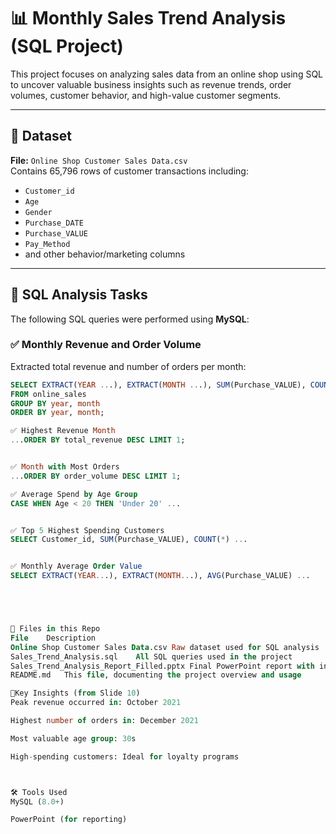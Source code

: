 # 📊 Monthly Sales Trend Analysis (SQL Project)

This project focuses on analyzing sales data from an online shop using SQL to uncover valuable business insights such as revenue trends, order volumes, customer behavior, and high-value customer segments.

---

## 📁 Dataset

**File:** `Online Shop Customer Sales Data.csv`  
Contains 65,796 rows of customer transactions including:
- `Customer_id`
- `Age`
- `Gender`
- `Purchase_DATE`
- `Purchase_VALUE`
- `Pay_Method`
- and other behavior/marketing columns

---

## 🧪 SQL Analysis Tasks

The following SQL queries were performed using **MySQL**:

### ✅ Monthly Revenue and Order Volume
Extracted total revenue and number of orders per month:
```sql
SELECT EXTRACT(YEAR ...), EXTRACT(MONTH ...), SUM(Purchase_VALUE), COUNT(*)
FROM online_sales
GROUP BY year, month
ORDER BY year, month;

✅ Highest Revenue Month
...ORDER BY total_revenue DESC LIMIT 1;


✅ Month with Most Orders
...ORDER BY order_volume DESC LIMIT 1;

✅ Average Spend by Age Group
CASE WHEN Age < 20 THEN 'Under 20' ...


✅ Top 5 Highest Spending Customers
SELECT Customer_id, SUM(Purchase_VALUE), COUNT(*) ...


✅ Monthly Average Order Value
SELECT EXTRACT(YEAR...), EXTRACT(MONTH...), AVG(Purchase_VALUE) ...





📄 Files in this Repo
File	Description
Online Shop Customer Sales Data.csv	Raw dataset used for SQL analysis
Sales_Trend_Analysis.sql	All SQL queries used in the project
Sales_Trend_Analysis_Report_Filled.pptx	Final PowerPoint report with insights and placeholders for results
README.md	This file, documenting the project overview and usage

🧠Key Insights (from Slide 10)
Peak revenue occurred in: October 2021

Highest number of orders in: December 2021

Most valuable age group: 30s

High-spending customers: Ideal for loyalty programs



🛠️ Tools Used
MySQL (8.0+)

PowerPoint (for reporting)



